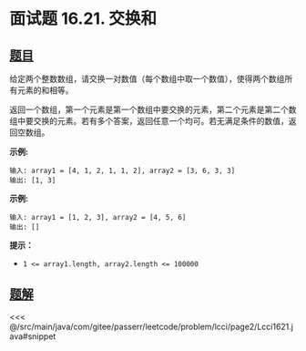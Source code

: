 # 面试题 16.21. 交换和

## [题目](https://leetcode.cn/problems/sum-swap-lcci/)
给定两个整数数组，请交换一对数值（每个数组中取一个数值），使得两个数组所有元素的和相等。

返回一个数组，第一个元素是第一个数组中要交换的元素，第二个元素是第二个数组中要交换的元素。若有多个答案，返回任意一个均可。若无满足条件的数值，返回空数组。

**示例:**

```
输入: array1 = [4, 1, 2, 1, 1, 2], array2 = [3, 6, 3, 3]
输出: [1, 3]
```

**示例:**

    输入: array1 = [1, 2, 3], array2 = [4, 5, 6]
    输出: []

**提示：**

* `1 <= array1.length, array2.length <= 100000`


## [题解](https://github.com/PasseRR/JavaLeetCode/blob/master/src/main/java/com/gitee/passerr/leetcode/problem/lcci/page2/Lcci1621.java)

<<< @/src/main/java/com/gitee/passerr/leetcode/problem/lcci/page2/Lcci1621.java#snippet
